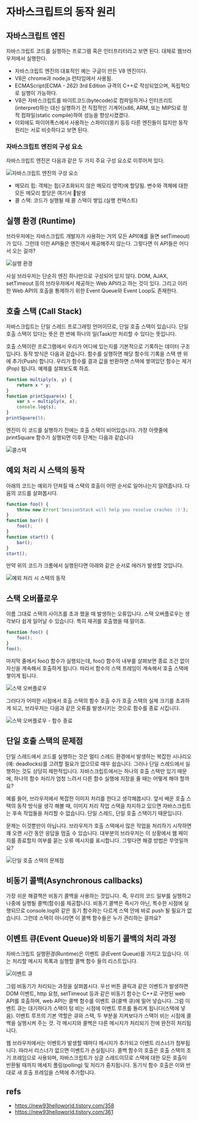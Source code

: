 # 자바스크립트의 동작 원리

## 자바스크립트 엔진

자바스크립트 코드를 실행하는 프로그램 혹은 인터프리터라고 보면 된다. 대체로 웹브라우저에서 실행한다.

* 자바스크립트 엔진의 대표적인 예는 구글이 만든 V8 엔진이다.
* V8은 chrome과 node.js 런타임에서 사용됨.
* ECMAScript\(ECMA - 262\) 3rd Edition 규격의 C++로 작성되었으며, 독립적으로 실행이 가능하다.
* V8은 자바스크립트를 바이트코드\(bytecode\)로 컴파일하거나 인터프리트\(interpret\)하는 대신 실행하기 전 직접적인 기계어\(x86, ARM, 또는 MIPS\)로 정적 컴파일\(static compile\)하여 성능을 향상시켰켰다.
* 이외에도 파이어폭스에서 사용하는 스파이더몽키 등등 다른 엔진들이 많지만 동작 원리는 서로 비슷하다고 보면 된다.

### 자바스크립트 엔진의 구성 요소

자바스크립트 엔진은 다음과 같은 두 가지 주요 구성 요소로 이루어져 있다.

![자바스크립트 엔진의 구성 요소](https://t1.daumcdn.net/cfile/tistory/99747F465C3214AF30)

* 메모리 힙: 객체는 힙\(구조화되지 않은 메모리 영역\)에 할당됨. 변수와 객체에 대한 모든 메모리 할당은 여기서 발생
* 콜 스택: 코드가 실행될 때 콜 스택이 쌓임.\(실행 컨택스트\)

## 실행 환경 (Runtime)

브라우저에는 자바스크립트 개발자가 사용하는 거의 모든 API(예를 들면 setTimeout)가 있다. 그런데 이런 API들은 엔진에서 제공해주지 않는다. 그렇다면 이 API들은 어디서 오는 걸까?

![실행 환경](https://t1.daumcdn.net/cfile/tistory/999DB3485C3214E122)

사실 브라우저는 단순히 엔진 하나만으로 구성되어 있지 않다. DOM, AJAX, setTimeout 등의 브라우저에서 제공하는 Web API라고 하는 것이 있다. 그리고 이러한 Web API의 호출을 통제하기 위한 Event Queue와 Event Loop도 존재한다.

## 호출 스택 (Call Stack)

자바스크립트는 단일 스레드 프로그래밍 언어이므로, 단일 호출 스택이 있습니다. 단일 호출 스택이 있다는 뜻은 한 번에 하나의 일(Task)만 처리할 수 있다는 뜻입니다.

호출 스택이란 프로그램에서 우리가 어디에 있는지를 기본적으로 기록하는 데이터 구조입니다. 동작 방식은 다음과 같습니다. 함수를 실행하면 해당 함수의 기록을 스택 맨 위에 추가(Push) 합니다. 우리가 함수를 결과 값을 반환하면 스택에 쌓여있던 함수는 제거(Pop) 됩니다. 예제를 살펴보도록 하죠.

```js
function multiply(x, y) {
    return x * y;
}
function printSquare(x) {
    var s = multiply(x, x);
    console.log(s);
}
printSquare(5);
```

엔진이 이 코드를 실행하기 전에는 호출 스택이 비어있습니다. 가장 아랫줄에 printSquare 함수가 실행되면 이후 단계는 다음과 같습니다

![콜스택](https://t1.daumcdn.net/cfile/tistory/9995544C5C32151627)

## 예외 처리 시 스택의 동작

아래의 코드는 예외가 던져질 때 스택의 호출이 어떤 순서로 일어나는지 알려줍니다. 다음의 코드를 살펴봅시다.

```js
function foo() {
    throw new Error('SessionStack will help you resolve crashes :)');
}
function bar() {
    foo();
}
function start() {
    bar();
}
start();
```

만약 위의 코드가 크롬에서 실행된다면 아래와 같은 순서로 에러가 발생할 것입니다.

![예외 처리 시 스택의 동작](https://t1.daumcdn.net/cfile/tistory/99E900475C32153D30)

## 스택 오버플로우

이름 그대로 스택의 사이즈를 초과 했을 때 발생하는 오류입니다. 스택 오버플로우는 생각보다 쉽게 일어날 수 있습니다. 특히 재귀를 호출했을 때 말이죠.

```js
function foo() {
    foo();
}
foo();
```

마지막 줄에서 foo() 함수가 실행되는데, foo() 함수의 내부를 살펴보면 종료 조건 없이 자신을 계속해서 호출하게 됩니다. 따라서 함수의 스택 프레임이 계속해서 호출 스택에 쌓이게 됩니다.

![스택 오버플로우](https://t1.daumcdn.net/cfile/tistory/99B00D425C3215642D)

그러다가 어떠한 시점에서 호출 스택의 함수 호출 수가 호출 스택의 실제 크기를 초과하게 되고, 브라우저는 다음과 같은 오류를 발생시키는 것으로 함수를 종료 시킵니다.

![스택 오버플로우 - 함수 종료](https://t1.daumcdn.net/cfile/tistory/997266485C32157D1A)

## 단일 호출 스택의 문제점

단일 스레드에서 코드를 실행하는 것은 멀티 스레드 환경에서 발생하는 복잡한 시나리오(예: deadlocks)를 고려할 필요가 없으므로 매우 쉽습니다. 그러나 단일 스레드에서 실행하는 것도 상당히 제한적입니다. 자바스크립트에서는 하나의 호출 스택만 있기 때문에, 하나의 함수 처리가 엄청 느려서 다른 함수 실행에 지장을 줄 때는 어떻게 해야 할까요?

예를 들어, 브라우저에서 복잡한 이미지 처리를 한다고 생각해봅시다. 앞서 배운 호출 스택의 동작 방식을 생각 해볼 때, 이미지 처리 작업 스택을 차지하고 있으면 자바스크립트는 후속 작업들을 처리할 수 없습니다. 단일 스레드, 단일 호출 스택이기 때문입니다.

문제는 이것뿐만이 아닙니다. 브라우저가 호출 스택에서 많은 작업을 처리하기 시작하면 꽤 오랜 시간 동안 응답을 멈출 수 있습니다. 대부분의 브라우저는 이 상황에서 웹 페이지를 종료할지 여부를 묻는 오류 메시지를 표시합니다. 그렇다면 해결 방법은 무엇일까요?

![단일 호출 스택의 문제점](https://t1.daumcdn.net/cfile/tistory/99A4474F5C32193F2A)

## 비동기 콜백(Asynchronous callbacks)

가장 쉬운 해결책은 비동기 콜백을 사용하는 것입니다. 즉, 우리의 코드 일부를 실행하고 나중에 실행될 콜백(함수)를 제공합니다. 비동기 콜백은 즉시가 아닌, 특수한 시점에 실행되므로 console.log와 같은 동기 함수와는 다르게 스택 안에 바로 push 될 필요가 없습니다. 그런데 스택이 아니라면 이 콜백 함수들은 누가 관리하는 걸까요?

## 이벤트 큐(Event Queue)와 비동기 콜백의 처리 과정

자바스크립트 실행환경(Runtime)은 이벤트 큐(Event Queue)를 가지고 있습니다. 이는 처리할 메시지 목록과 실행할 콜백 함수 들의 리스트입니다.

![이벤트 큐](https://t1.daumcdn.net/cfile/tistory/99A7234F5C321A7F2B)

그럼 비동기가 처리되는 과정을 살펴봅시다. 우선 버튼 클릭과 같은 이벤트가 발생하면 DOM 이벤트, http 요청, setTimeout 등과 같은 비동기 함수는 C++로 구현된 web API를 호출하며, web API는 콜백 함수를 이벤트 큐(콜백 큐)에 밀어 넣습니다. 그럼 이벤트 큐는 대기하다가 스택이 텅 비는 시점에 이벤트 루프를 돌리게 됩니다(스택에 넣음). 이벤트 루프의 기본 역할은 큐와 스택, 두 부분을 지켜보다가 스택이 비는 시점에 콜백을 실행시켜 주는 것. 각 메시지와 콜백은 다른 메시지가 처리되기 전에 완전히 처리됩니다.

웹 브라우저에서는 이벤트가 발생할 때마다 메시지가 추가되고 이벤트 리스너가 첨부됩니다. 따라서 리스너가 없으면 이벤트가 손실됩니다. 콜백 함수의 호출은 호출 스택의 초기 프레임으로 사용되며, 자바스크립트가 싱글 스레드이므로 스택에 대한 모든 호출이 반환될 때까지 메세지 폴링(polling) 및 처리가 중지됩니다. 동기식 함수 호출은 이와 반대로 새 호출 프레임을 스택에 추가합니다.

## refs

* https://new93helloworld.tistory.com/358
* https://new93helloworld.tistory.com/361